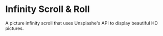 # Infinity Scroll & Roll
A picture infinity scroll that uses Unsplashe's API to display beautiful HD pictures.
